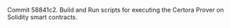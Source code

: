 Commit 58841c2.                    Build and Run scripts for executing the Certora Prover on Solidity smart contracts.
